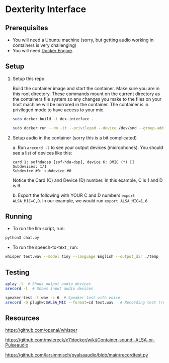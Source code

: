 # Dexterity Interface



## Prerequisites
* You will need a Ubuntu machine (sorry, but getting audio working in containers is very challenging)
* You will need [Docker Engine](https://docs.docker.com/engine/install/).

## Setup
1. Setup this repo.

    Build the container image and start the container. Make sure you are in this root directory. These commands mount on the current directory as the containers file system so any changes you make to the files on your host machine will be mirrored in the container. The container is in privileged mode to have access to your mic.
    ```bash
    sudo docker build -t dex-interface .

    sudo docker run --rm -it --privileged --device /dev/snd --group-add audio -v $(pwd):/workspace --net=host dex-interface
    ```

2. Setup audio in the container (sorry this is a bit complicated)

    a. Run `arecord -l` to see your output devices (microphones). You should see a list of devices like this:
    ```
    card 1: sofhdadsp [sof-hda-dsp], device 6: DMIC (*) []
    Subdevices: 1/1
    Subdevice #0: subdevice #0
    ```
    Notice the Card (C) and Device (D) number. In this example, C is 1 and D is 6.

    b. Export the following with YOUR C and D numbers `export ALSA_MIC=C,D`. In our example, we would run `export ALSA_MIC=1,6`.



## Running


* To run the llm script, run:
```bash
python3 chat.py
```

* To run the speech-to-text , run:
```bash
whisper test.wav --model tiny --language English --output_dir ./temp
```


## Testing

```bash
aplay -l  # Shows output audio devices
arecord -l  # Shows input audio devices

speaker-test -t wav -c 6  # Speaker test with voice
arecord -D plughw:$ALSA_MIC --format=cd test.wav   # Recording test (requires env set in setup 2b)


```





## Resources
https://github.com/openai/whisper   

https://github.com/mviereck/x11docker/wiki/Container-sound:-ALSA-or-Pulseaudio

https://github.com/larsimmisch/pyalsaaudio/blob/main/recordtest.py